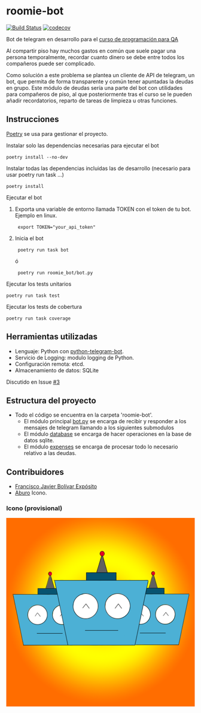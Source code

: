 # roomie-bot
[![Build Status](https://travis-ci.com/dipzza/roomie-bot.svg?branch=master)](https://travis-ci.com/dipzza/roomie-bot)
[![codecov](https://codecov.io/gh/dipzza/roomie-bot/branch/master/graph/badge.svg?token=DR8OVMCUBX)](https://codecov.io/gh/dipzza/roomie-bot)

Bot de telegram en desarrollo para el [curso de programación para QA](https://github.com/JJ/curso-tdd)

Al compartir piso hay muchos gastos en común que suele pagar una persona temporalmente, recordar cuanto dinero se debe entre todos los compañeros puede ser complicado.

Como solución a este problema se plantea un cliente de API de telegram, un bot, que permita de forma transparente y común tener apuntadas la deudas en grupo. Este módulo de deudas sería una parte del bot con utilidades para compañeros de piso, al que posteriormente tras el curso se le pueden añadir recordatorios, reparto de tareas de limpieza u otras funciones.

## Instrucciones

[Poetry](https://python-poetry.org/) se usa para gestionar el proyecto.

Instalar solo las dependencias necesarias para ejecutar el bot
    
    poetry install --no-dev

Instalar todas las dependencias incluidas las de desarrollo (necesario para usar poetry run task ...)
    
    poetry install

Ejecutar el bot

1. Exporta una variable de entorno llamada TOKEN con el token de tu bot. Ejemplo en linux.
        
        export TOKEN="your_api_token"

2. Inicia el bot
        
        poetry run task bot
        
    ó
        
        poetry run roomie_bot/bot.py

Ejecutar los tests unitarios

    poetry run task test

Ejecutar los tests de cobertura

    poetry run task coverage

## Herramientas utilizadas

+ Lenguaje: Python con [python-telegram-bot](https://github.com/python-telegram-bot/python-telegram-bot).
+ Servicio de Logging: modulo logging de Python.
+ Configuración remota: etcd.
+ Almacenamiento de datos: SQLite

Discutido en Issue [#3](https://github.com/dipzza/roomie-bot/issues/3)

## Estructura del proyecto

+ Todo el código se encuentra en la carpeta 'roomie-bot'.
	- El módulo principal [bot.py](roomie-bot/bot.py) se encarga de recibir y responder a los mensajes de telegram llamando a los siguientes submodulos
	- El módulo [database](roomie-bot/database/) se encarga de hacer operaciones en la base de datos sqlite.
	- El módulo [expenses](roomie-bot/expenses/) se encarga de procesar todo lo necesario relativo a las deudas.

## Contribuidores
+ [Francisco Javier Bolívar Expósito](https://github.com/dipzza)
+ [Aburo](https://github.com/AburoSenpai) Icono.

### Icono (provisional)

 ![Icono del bot](/img/robotito.png)
